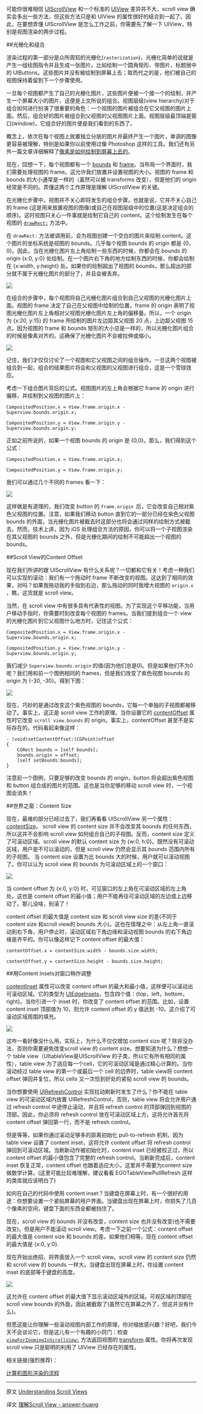 可能你很难相信 [UIScrollView][1] 和一个标准的 [UIView][2] 差异并不大，scroll view 确实会多出一些方法，但这些方法只是和 UIView 的属性很好的结合到一起了。因此，在要想弄懂 UIScrollView 是怎么工作之前，你需要先了解一下 UIView，特别是视图渲染的两步过程。

##光栅化和组合

渲染过程的第一部分是众所周知的光栅化(`rasterization`)，光栅化简单的说就是产生一组绘图指令并且生成一张图片。比如绘制一个圆角矩形、带图片、标题居中的 UIButtons。这些图片并没有被绘制到屏幕上去；取而代之的是，他们被自己的视图保持着留到下一个步骤使用。

一旦每个视图都产生了自己的光栅化图片，这些图片便被一个接一个的绘制，并产生一个屏幕大小的图片，这便是上文所说的组合。视图层级(view hierarchy)对于组合如何进行扮演了很重要的角色：一个视图的图片被组合在它父视图的图片上面。然后，组合好的图片被组合到父视图的父视图图片上面。视图层级最顶端是窗口(window)，它组合好的图片便是我们看到的东西了。

概念上，依次在每个视图上放置独立分层的图片并最终产生一个图片，单调的图像更容易被理解，特别是如果你以前使用过像 Photoshop 这样的工具。我们还有另外一篇文章详细解释了[像素是如何绘制到屏幕上去的][3]。

现在，回想一下，每个视图都有一个 [bounds][8] 和 [frame][9]。当布局一个界面时，我们需要处理视图的 frame。这允许我们放置并设置视图的大小。视图的 frame 和 bounds 的大小通常是一样的（虽然可以被 transforms 改变），但是他们的 origin 经常是不同的。弄懂这两个工作原理是理解 UIScrollView 的关键。

在光栅化步骤中，视图并不关心即将发生的组合步骤。也就是说，它并不关心自己的 frame (这是用来放置视图的图像)或自己在视图层级中的位置(这是决定组合的顺序)。这时视图只关心一件事就是绘制它自己的 content。这个绘制发生在每个视图的 [`drawRect:`][10] 方法中。

在 `drawRect:` 方法被调用前，会为视图创建一个空白的图片来绘制 content。这个图片的坐标系统是视图的 bounds。几乎每个视图 bounds 的 origin 都是 {0，0}。因此，当在光栅化图片左上角绘制一些东西的时候，你都会在 bounds 的 origin {x:0, y:0} 处绘制。在一个图片右下角的地方绘制东西的时候，你都会绘制在 {x:width, y:height} 处。如果你的绘制超出了视图的 bounds，那么超出的部分就不属于光栅化图片的部分了，并且会被丢弃。

![][4]

在组合的步骤中，每个视图将自己光栅化图片组合到自己父视图的光栅化图片上面。视图的 frame 决定了自己在父视图中绘制的位置，frame 的 origin 表明了视图光栅化图片左上角相对父视图光栅化图片左上角的偏移量。所以，一个 origin 为 {x:20, y:15} 的 frame 所绘制的图片左边距其父视图 20 点，上边距父视图 15 点。因为视图的 frame 和 bounds 矩形的大小总是一样的，所以光栅化图片组合的时候是像素对齐的。这确保了光栅化图片不会被拉伸或缩小。

![][5]

记住，我们才仅仅讨论了一个视图和它父视图之间的组合操作。一旦这两个视图被组合到一起，组合的结果图片将会和父视图的父视图进行组合，这是一个雪球效应。

考虑一下组合图片背后的公式。视图图片的左上角会根据它 frame 的 origin 进行偏移，并绘制到父视图的图片上：

    CompositedPosition.x = View.frame.origin.x - Superview.bounds.origin.x;

    CompositedPosition.y = View.frame.origin.y - Superview.bounds.origin.y;

正如之前所说的，如果一个视图 bounds 的 origin 是 {0,0}。那么，我们得到这个公式：

    CompositedPosition.x = View.frame.origin.x;

    CompositedPosition.y = View.frame.origin.y;
    
我们可以通过几个不同的 frames 看一下：

![][6]

这样做是有道理的，我们改变 button 的 `frame.origin `后，它会改变自己相对紫色父视图的位置。注意，如果我们移动 button 直到它的一部分已经在紫色父视图 bounds 的外面，当光栅化图片被截去时这部分也将会通过同样的绘制方式被截去。然而，技术上讲，因为 iOS 处理组合方法的原因，你可以将一个子视图渲染在其父视图的 bounds 之外，但是光栅化期间的绘制不可能超出一个视图的 bounds。

##Scroll View的Content Offset

现在我们所讲的跟 UIScrollView 有什么关系呢？一切都和它有关！考虑一种我们可以实现的滚动：我们有一个拖动时 frame 不断改变的视图。这达到了相同的效果，对吗？如果我拖动我的手指到右边，那么拖动的同时我增大视图的 `origin.x` ，瞧，这货就是 scroll view。

当然，在 scroll view 中有很多具有代表性的视图。为了实现这个平移功能，当用户移动手指时，你需要时刻改变每个视图的 frames。当我们提到组合一个 view 的光栅化图片到它父视图什么地方时，记住这个公式：

    CompositedPosition.x = View.frame.origin.x - Superview.bounds.origin.x;

    CompositedPosition.y = View.frame.origin.y - Superview.bounds.origin.y;

我们减少 `Superview.bounds.origin` 的值(因为他们总是0)。但是如果他们不为0呢？我们用和前一个图例相同的 frames，但是我们改变了紫色视图 bounds 的 origin 为 {-30, -30}。得到下图：

![][7]

现在，巧妙的是通过改变这个紫色视图的 bounds，它每一个单独的子视图都被移动了。事实上，这正是 scroll view 工作的原理。当你设置它的 [contentOffset][11] 属性时它改变 `scroll view.bounds` 的 origin。事实上，contentOffset 甚至不是实际存在的。代码看起来像这样：

    - (void)setContentOffset:(CGPoint)offset
    {
        CGRect bounds = [self bounds];
        bounds.origin = offset;
        [self setBounds:bounds];
    }

注意前一个图例，只要足够的改变 bounds 的 origin，button 将会超出紫色视图和 button 组合成的图片的范围。这也是当你足够的移动 scroll view 时，一个视图会消失！

##世界之窗：Content Size

现在，最难的部分已经过去了，我们再看看 UIScrollView 另一个属性：[contentSize][12]。
scroll view 的 content size 并不会改变其 bounds 的任何东西，所以这并不会影响 scroll view 如何组合自己的子视图。反而，content size 定义了可滚动区域。scroll view 的默认 content size 为 {w:0, h:0}。既然没有可滚动区域，用户是不可以滚动的，但是 scroll view 仍然会显示其 bounds 范围内所有的子视图。
当 content size 设置为比 bounds 大的时候，用户就可以滚动视图了。你可以认为 scroll view 的 bounds 为可滚动区域上的一个窗口：

![][13]

当 content offset 为 {x:0, y:0} 时，可见窗口的左上角在可滚动区域的左上角处。这也是 content offset 的最小值；用户不能再往可滚动区域的左边或上边移动了。那儿没啥，别滚了！

content offset 的最大值是 content size 和 scroll view size 的差(不同于 content size 和scroll view的 bounds 大小)。这也在情理之中：从左上角一直滚动到右下角，用户停止时，滚动区域右下角边缘和滚动视图 bounds 的右下角边缘是齐平的。你可以像这样记下 content offset 的最大值：

    contentOffset.x = contentSize.width - bounds.size.width;

    contentOffset.y = contentSize.height - bounds.size.height;

##用Content Insets对窗口稍作调整

[contentInset][14] 属性可以改变 content offset 的最大和最小值，这样便可以滚动出可滚动区域。它的类型为 [UIEdgeInsets][15]，包含四个值：{top，left，bottom，right}。当你引进一个 inset 时，你改变了 content offset 的范围。比如，设置 content inset 顶部值为 10，则允许 content offset 的 y 值达到 -10。这介绍了可滚动区域周围的填充。

![][16]

这咋一看好像没什么用。实际上，为什么不仅仅增加 content size 呢？除非没办法，否则你需要避免改变scroll view 的 content size。想要知道为什么？想想一个 table view（UItableView是UIScrollView 的子类，所以它有所有相同的属性），table view 为了适应每一个cell，它的可滚动区域是通过精心计算的。当你滚动经过 table view 的第一个或最后一个 cell 的边界时，table view将 content offset 弹回并复位，所以 cells 又一次恰到好处的紧贴 scroll view 的 bounds。

当你想要使用 [UIRefreshControl][17] 实现拉动刷新时发生了什么？你不能在 table view 的可滚动区域内放置 UIRefreshControl，否则，table view 将会允许用户通过 refresh control 中途停止滚动，并且将 refresh control 的顶部弹回到视图的顶部。因此，你必须将 refresh control 放在可滚动区域上方。这将允许首先将 content offset 弹回第一行，而不是 refresh control。

但是等等，如果你通过滚动足够多的距离初始化 pull-to-refresh 机制，因为 table view 设置了 content inset，这将允许 content offset 将 refresh control 弹回到可滚动区域。当刷新动作被初始化时，content inset 已经被校正过，所以 content offset 的最小值包含了完整的 refresh control。当刷新完成后，content inset 恢复正常，content offset 也跟着适应大小，这里并不需要为content size 做数学计算。(这里可能比较难理解，建议看看 EGOTableViewPullRefresh 这样的类库就应该明白了)

如何在自己的代码中使用 content inset？当键盘在屏幕上时，有一个很好的用途：你想要设置一个紧贴屏幕的用户界面。当键盘出现在屏幕上时，你损失了几百个像素的空间，键盘下面的东西全都被挡住了。

现在，scroll view 的 bounds 并没有改变，content size 也并没有改变(也不需要改变)。但是用户不能滚动 scroll view。考虑一下之前一个公式：content offset 的最大值是 content size 和 bounds 的差。如果他们相等，现在 content offset 的最大值是 {x:0, y:0}.

现在开始出绝招，将界面放入一个 scroll view。scroll view 的 content size 仍然和 scroll view 的 bounds 一样大。当键盘出现在屏幕上时，你设置 content inset 的底部等于键盘的高度。

![][18]

这允许在 content offset 的最大值下显示滚动区域外的区域。可视区域的顶部在 scroll view bounds 的外面，因此被截取了(虽然它在屏幕之外了，但这并没有什么)。

但愿这能让你理解一些滚动视图内部工作的原理，你对缩放感兴趣？好吧，我们今天不会谈论它，但是这儿有一个有趣的小窍门：检查 [`viewForZoomingInScrollView:`][20] 方法返回视图的 [transform][19] 属性。你将再次发现 scroll view 只是聪明的利用了 UIView 已经存在的属性。

相关链接(强烈推荐)：

[计算机图形渲染的流程][21]

---

 


   [1]: http://developer.apple.com/library/ios/#documentation/uikit/reference/UIScrollView_Class/Reference/UIScrollView.html
   [2]: https://developer.apple.com/library/ios/documentation/UIKit/Reference/UIView_Class/UIView/UIView.html
   [3]: http://objccn.io/issue-3-1/
   [4]: http://img.objccn.io/issue-3/SV2.png
   [5]: http://img.objccn.io/issue-3/SV1.png
   [6]: http://img.objccn.io/issue-3/SV3.png
   [7]: http://img.objccn.io/issue-3/SV4.png
   [8]: https://developer.apple.com/library/ios/documentation/UIKit/Reference/UIView_Class/UIView/UIView.html#//apple_ref/occ/instp/UIView/bounds
   [9]: https://developer.apple.com/library/ios/documentation/UIKit/Reference/UIView_Class/UIView/UIView.html#//apple_ref/occ/instp/UIView/frame
   [10]: https://developer.apple.com/library/ios/documentation/UIKit/Reference/UIView_Class/UIView/UIView.html#//apple_ref/occ/instm/UIView/drawRect:
   [11]: https://developer.apple.com/library/ios/documentation/uikit/reference/UIScrollView_Class/Reference/UIScrollView.html#//apple_ref/occ/instp/UIScrollView/contentOffset
   [12]: https://developer.apple.com/library/ios/documentation/uikit/reference/UIScrollView_Class/Reference/UIScrollView.html#//apple_ref/occ/instp/UIScrollView/contentSize
   [13]: http://img.objccn.io/issue-3/SV5.png
   [14]: https://developer.apple.com/library/ios/documentation/uikit/reference/UIScrollView_Class/Reference/UIScrollView.html#//apple_ref/occ/instp/UIScrollView/contentInset
   [15]: https://developer.apple.com/library/ios/documentation/uikit/reference/UIKitDataTypesReference/Reference/reference.html#//apple_ref/doc/c_ref/UIEdgeInsets
   [16]: http://img.objccn.io/issue-3/SV6.png  
   [17]: https://developer.apple.com/library/ios/documentation/uikit/reference/UIRefreshControl_class/Reference/Reference.html
   [18]: http://img.objccn.io/issue-3/SV7.png
   [19]: https://developer.apple.com/library/ios/documentation/UIKit/Reference/UIView_Class/UIView/UIView.html#//apple_ref/occ/instp/UIView/transform
   [20]: http://developer.apple.com/library/ios/#documentation/uikit/reference/UIScrollViewDelegate_Protocol/Reference/UIScrollViewDelegate.html#//apple_ref/doc/uid/TP40006923-CH3-SW7
   [21]: http://bbs.weiphone.com/read-htm-tid-6880069.html
   [22]: http://objccn.io/issue-3/

原文 [Understanding Scroll Views](http://www.objc.io/issue-3/scroll-view.html)
   
译文 [理解Scroll View - answer-huang](http://answerhuang.duapp.com/index.php/2013/11/04/understanding-scroll-view/)
